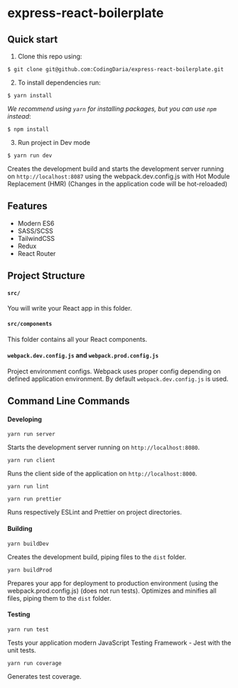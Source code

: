 # express-react-boilerplate

## Quick start

1. Clone this repo using:
  ```shell
  $ git clone git@github.com:CodingDaria/express-react-boilerplate.git
  ```

2. To install dependencies run:

  ```shell
  $ yarn install
  ```

  *We recommend using `yarn` for installing packages, but you can use `npm` instead*:

  ```shell
  $ npm install
  ```
3. Run project in Dev mode

  ```shell
  $ yarn run dev
  ```
  Creates the development build and starts the development server running on `http://localhost:8087` using the webpack.dev.config.js with Hot Module Replacement (HMR) (Changes in the application code will be hot-reloaded)

  ## Features

* Modern ES6
* SASS/SCSS
* TailwindCSS
* Redux
* React Router

## Project Structure

#### `src/`

You will write your React app in this folder.

#### `src/components`

This folder contains all your React components.

#### `webpack.dev.config.js` and `webpack.prod.config.js`
Project environment configs. Webpack uses proper config depending on defined application environment.
By default `webpack.dev.config.js` is used.


## Command Line Commands

#### Developing

```Shell
yarn run server
```
Starts the development server running on `http://localhost:8080`.

```Shell
yarn run client
```
Runs the client side of the application on `http://localhost:8000`.

```Shell
yarn run lint
```
```Shell
yarn run prettier
```

Runs respectively ESLint and Prettier on project directories.


#### Building

```Shell
yarn buildDev
```

Creates the development build, piping files to the `dist` folder.


```Shell
yarn buildProd
```

Prepares your app for deployment to production environment (using the webpack.prod.config.js) (does not run tests). Optimizes and minifies all files, piping them to the `dist` folder.


#### Testing

```Shell
yarn run test
```

Tests your application modern JavaScript Testing Framework - Jest with the unit tests.


```Shell
yarn run coverage
```

Generates test coverage.

